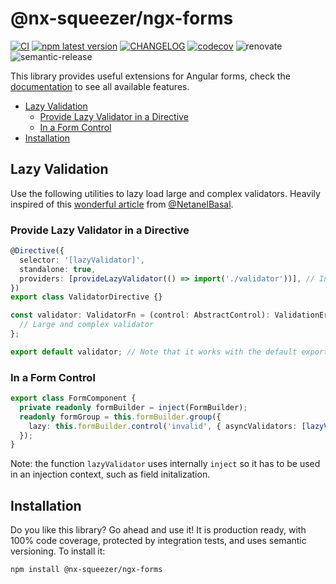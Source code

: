 # @nx-squeezer/ngx-forms <!-- omit in toc -->

[![CI](https://github.com/nx-squeezer/squeezer/actions/workflows/ci.yml/badge.svg)](https://github.com/nx-squeezer/squeezer/actions/workflows/ci.yml) [![npm latest version](https://img.shields.io/npm/v/@nx-squeezer/ngx-forms/latest.svg)](https://www.npmjs.com/package/@nx-squeezer/ngx-forms) [![CHANGELOG](https://img.shields.io/badge/CHANGELOG--orange.svg)](https://github.com/nx-squeezer/squeezer/blob/main/packages/ngx-forms/CHANGELOG.md) [![codecov](https://codecov.io/gh/nx-squeezer/squeezer/branch/main/graph/badge.svg)](https://codecov.io/gh/nx-squeezer/squeezer) ![renovate](https://img.shields.io/badge/maintaied%20with-renovate-blue?logo=renovatebot) ![semantic-release](https://img.shields.io/badge/%20%20%F0%9F%93%A6%F0%9F%9A%80-semantic--release-e10079.svg)

This library provides useful extensions for Angular forms, check the [documentation](https://nx-squeezer.github.io/squeezer/packages/ngx-forms) to see all available features.

- [Lazy Validation](#lazy-validation)
  - [Provide Lazy Validator in a Directive](#provide-lazy-validator-in-a-directive)
  - [In a Form Control](#in-a-form-control)
- [Installation](#installation)

## Lazy Validation

Use the following utilities to lazy load large and complex validators. Heavily inspired of this [wonderful article](https://netbasal.com/optimizing-angular-form-validation-with-lazy-load-61265536a6f2) from [@NetanelBasal](https://github.com/NetanelBasal).

### Provide Lazy Validator in a Directive

```ts
@Directive({
  selector: '[lazyValidator]',
  standalone: true,
  providers: [provideLazyValidator(() => import('./validator'))], // Internally provides NG_ASYNC_VALIDATORS
})
export class ValidatorDirective {}
```

```ts
const validator: ValidatorFn = (control: AbstractControl): ValidationErrors | null => {
  // Large and complex validator
};

export default validator; // Note that it works with the default export
```

### In a Form Control

```ts
export class FormComponent {
  private readonly formBuilder = inject(FormBuilder);
  readonly formGroup = this.formBuilder.group({
    lazy: this.formBuilder.control('invalid', { asyncValidators: [lazyValidator(() => import('./validator'))] }),
  });
}
```

Note: the function `lazyValidator` uses internally `inject` so it has to be used in an injection context, such as field initalization.

## Installation

Do you like this library? Go ahead and use it! It is production ready, with 100% code coverage, protected by integration tests, and uses semantic versioning. To install it:

```shell
npm install @nx-squeezer/ngx-forms
```
